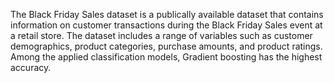 The Black Friday Sales dataset is a publically available dataset that contains information on customer transactions during the Black Friday Sales event at a retail store. The dataset includes a range of variables such as customer demographics, product categories, purchase amounts, and product ratings. Among the applied classification models, Gradient boosting has the highest accuracy.
